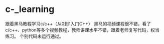 # c-_learning
跟着黑马教程学习c/c++（从0到1入门C++）
黑马的视频课程很不错，看了c/c++、python等多个视频教程，教师讲课水平不错，跟着老师复写代码，权当练习。
个别代码未运行通过。
